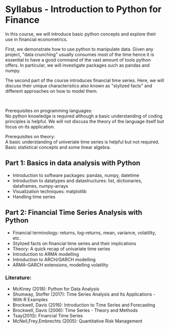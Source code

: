 # Syllabus - Introduction to Python for Finance

In this course, we will introduce basic python concepts and explore their use in financial econometrics.

First, we demonstrate how to use python to manipulate data. Given any project, "data crunching" usually consumes most of the time hence it is essential to have a good command of the vast amount of tools python offers. In particular, we will investigate packages such as pandas and numpy.

The second part of the course introduces financial time series. Here, we will discuss their unique characteristics also known as "stylized facts" and different approaches on how to model them.

<br/>

Prerequisites on programming languages:<br/>
No python knowledge is required although a basic understanding of coding principles is helpful. We will not discuss the theory of the language itself but focus
on its application.

Prerequisites on theory:<br/>
A basic understanding of univeriate time series is helpful but not required. Basic statistical concepts and some linear algebra.


## Part 1: Basics in data analysis with Python
- Introduction to software packages: pandas, numpy, datetime
- Introduction to datatypes and datastructures: list, dictionaries, dataframes, numpy-arrays
- Visualization techniques: matplotlib
- Handling time series


## Part 2: Financial Time Series Analysis with Python
- Financial terminology: returns, log-returns, mean, variance, volatility, etc.
- Stylized facts on financial time series and their implications
- Theory: A quick recap of univariate time series
- Introduction to ARMA modelling
- Introduction to ARCH/GARCH modelling
- ARMA-GARCH extensions, modelling volatility


### Literature:
- McKiney (2018): Python for Data Analysis
- Shumway, Stoffer (2017): Time Series Analysis and Its Applications - With R Examples
- Brockwell, Davis (2016): Introduction to Time Series and Forecasting
- Brockwell, Davis (2006): Time Series - Theory and Methods
- Tsay(2010): Financial Time Series
- McNeil,Frey,Embrechts (2005): Quantitative Risk Management



